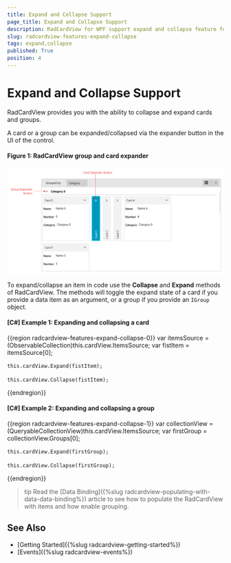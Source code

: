 ```yaml
---
title: Expand and Collapse Support
page_title: Expand and Collapse Support
description: RadCardView for WPF support expand and collapse feature for its items.
slug: radcardview-features-expand-collapse
tags: expand,collapse
published: True
position: 4
---
```


# Expand and Collapse Support

RadCardView provides you with the ability to collapse and expand cards and groups.

A card or a group can be expanded/collapsed via the expander button in the UI of the control.

#### Figure 1: RadCardView group and card expander
![](images/radcardview-features-expand-collapse-0.png)

To expand/collapse an item in code use the __Collapse__ and __Expand__ methods of RadCardView. The methods will toggle the expand state of a card if you provide a data item as an argument, or a group if you provide an `IGroup` object.

#### __[C#] Example 1: Expanding and collapsing a card__
{{region radcardview-features-expand-collapse-0}}
	var itemsSource = (ObservableCollection<MyDataItem>)this.cardView.ItemsSource;
	var fistItem = itemsSource[0];
	
	this.cardView.Expand(fistItem);

	this.cardView.Collapse(fistItem);
{{endregion}}

#### __[C#] Example 2: Expanding and collapsing a group__
{{region radcardview-features-expand-collapse-1}}
	var collectionView = (QueryableCollectionView)this.cardView.ItemsSource;
	var firstGroup = collectionView.Groups[0];
	
	this.cardView.Expand(firstGroup);

	this.cardView.Collapse(firstGroup);
{{endregion}}

>tip Read the [Data Binding]({%slug radcardview-populating-with-data-data-binding%}) article to see how to populate the RadCardView with items and how enable grouping.

## See Also
* [Getting Started]({%slug radcardview-getting-started%})
* [Events]({%slug radcardview-events%})